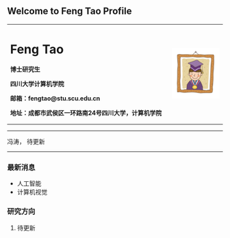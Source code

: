 ## Welcome to Feng Tao Profile

<div>
<table border="0">
  <tr>
    <td width="75%">
      <h1>Feng Tao</h1>
      <p><b>博士研究生</b></p>
      <p><b>四川大学计算机学院</b></p>
      <p><b>邮箱：fengtao@stu.scu.edu.cn</b></p>
      <p><b>地址：成都市武侯区一环路南24号四川大学，计算机学院</b></p>
    </td>
    <td width="25%">
      <img src="/photo.png" width="100%">
    </td>
  </tr>
</table>
</div>

---

冯涛， 待更新

---

### 最新消息
- 人工智能
- 计算机视觉

### 研究方向
1. 待更新
